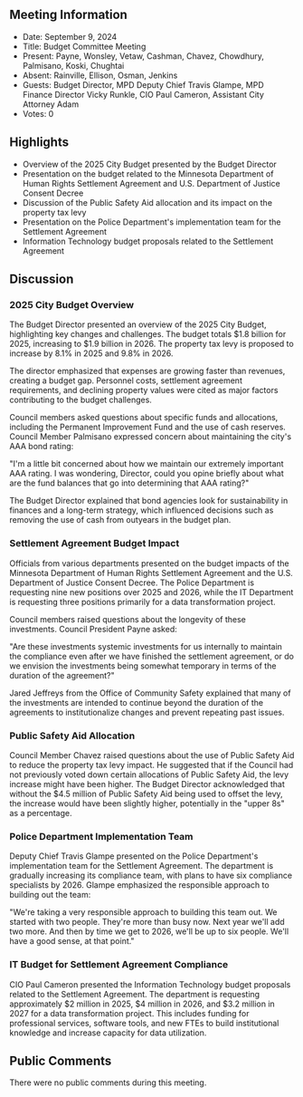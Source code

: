 ## Meeting Information

- Date: September 9, 2024
- Title: Budget Committee Meeting
- Present: Payne, Wonsley, Vetaw, Cashman, Chavez, Chowdhury, Palmisano, Koski, Chughtai
- Absent: Rainville, Ellison, Osman, Jenkins
- Guests: Budget Director, MPD Deputy Chief Travis Glampe, MPD Finance Director Vicky Runkle, CIO Paul Cameron, Assistant City Attorney Adam
- Votes: 0

## Highlights

- Overview of the 2025 City Budget presented by the Budget Director
- Presentation on the budget related to the Minnesota Department of Human Rights Settlement Agreement and U.S. Department of Justice Consent Decree
- Discussion of the Public Safety Aid allocation and its impact on the property tax levy
- Presentation on the Police Department's implementation team for the Settlement Agreement
- Information Technology budget proposals related to the Settlement Agreement

## Discussion

### 2025 City Budget Overview

The Budget Director presented an overview of the 2025 City Budget, highlighting key changes and challenges. The budget totals $1.8 billion for 2025, increasing to $1.9 billion in 2026. The property tax levy is proposed to increase by 8.1% in 2025 and 9.8% in 2026. 

The director emphasized that expenses are growing faster than revenues, creating a budget gap. Personnel costs, settlement agreement requirements, and declining property values were cited as major factors contributing to the budget challenges.

Council members asked questions about specific funds and allocations, including the Permanent Improvement Fund and the use of cash reserves. Council Member Palmisano expressed concern about maintaining the city's AAA bond rating:

"I'm a little bit concerned about how we maintain our extremely important AAA rating. I was wondering, Director, could you opine briefly about what are the fund balances that go into determining that AAA rating?"

The Budget Director explained that bond agencies look for sustainability in finances and a long-term strategy, which influenced decisions such as removing the use of cash from outyears in the budget plan.

### Settlement Agreement Budget Impact

Officials from various departments presented on the budget impacts of the Minnesota Department of Human Rights Settlement Agreement and the U.S. Department of Justice Consent Decree. The Police Department is requesting nine new positions over 2025 and 2026, while the IT Department is requesting three positions primarily for a data transformation project.

Council members raised questions about the longevity of these investments. Council President Payne asked:

"Are these investments systemic investments for us internally to maintain the compliance even after we have finished the settlement agreement, or do we envision the investments being somewhat temporary in terms of the duration of the agreement?"

Jared Jeffreys from the Office of Community Safety explained that many of the investments are intended to continue beyond the duration of the agreements to institutionalize changes and prevent repeating past issues.

### Public Safety Aid Allocation

Council Member Chavez raised questions about the use of Public Safety Aid to reduce the property tax levy impact. He suggested that if the Council had not previously voted down certain allocations of Public Safety Aid, the levy increase might have been higher. The Budget Director acknowledged that without the $4.5 million of Public Safety Aid being used to offset the levy, the increase would have been slightly higher, potentially in the "upper 8s" as a percentage.

### Police Department Implementation Team

Deputy Chief Travis Glampe presented on the Police Department's implementation team for the Settlement Agreement. The department is gradually increasing its compliance team, with plans to have six compliance specialists by 2026. Glampe emphasized the responsible approach to building out the team:

"We're taking a very responsible approach to building this team out. We started with two people. They're more than busy now. Next year we'll add two more. And then by time we get to 2026, we'll be up to six people. We'll have a good sense, at that point."

### IT Budget for Settlement Agreement Compliance

CIO Paul Cameron presented the Information Technology budget proposals related to the Settlement Agreement. The department is requesting approximately $2 million in 2025, $4 million in 2026, and $3.2 million in 2027 for a data transformation project. This includes funding for professional services, software tools, and new FTEs to build institutional knowledge and increase capacity for data utilization.

## Public Comments

There were no public comments during this meeting.
